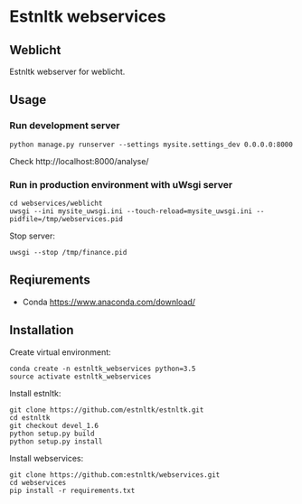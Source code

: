 # Estnltk webservices
## Weblicht
Estnltk webserver for weblicht.

## Usage

### Run development server

```
python manage.py runserver --settings mysite.settings_dev 0.0.0.0:8000
```

Check http://localhost:8000/analyse/

### Run in production environment with uWsgi server
```
cd webservices/weblicht
uwsgi --ini mysite_uwsgi.ini --touch-reload=mysite_uwsgi.ini --pidfile=/tmp/webservices.pid
```

Stop server:

```
uwsgi --stop /tmp/finance.pid
```

## Reqiurements

* Conda https://www.anaconda.com/download/

## Installation

Create virtual environment:
```
conda create -n estnltk_webservices python=3.5
source activate estnltk_webservices
```

Install estnltk:
```
git clone https://github.com/estnltk/estnltk.git
cd estnltk
git checkout devel_1.6
python setup.py build
python setup.py install
```

Install webservices:
```
git clone https://github.com:estnltk/webservices.git
cd webservices
pip install -r requirements.txt
```

